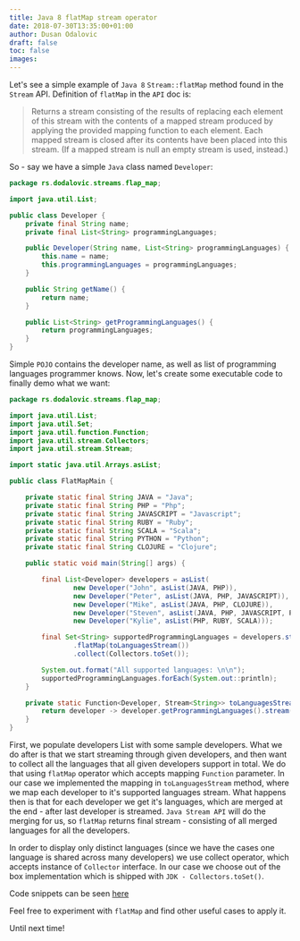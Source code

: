 ```yaml
---
title: Java 8 flatMap stream operator
date: 2018-07-30T13:35:00+01:00
author: Dusan Odalovic
draft: false
toc: false
images:
---
```


Let's see a simple example of `Java 8` `Stream::flatMap` method found in the `Stream` API. Definition of `flatMap` in the `API` doc is:

> Returns a stream consisting of the results of replacing each element of this stream with the contents of a mapped stream produced by 
>applying the provided mapping function to each element. Each mapped stream is closed after its contents have been placed into this 
>stream. (If a mapped stream is null an empty stream is used, instead.)

So - say we have a simple `Java` class named `Developer`:

```java
package rs.dodalovic.streams.flap_map;

import java.util.List;

public class Developer {
    private final String name;
    private final List<String> programmingLanguages;

    public Developer(String name, List<String> programmingLanguages) {
        this.name = name;
        this.programmingLanguages = programmingLanguages;
    }

    public String getName() {
        return name;
    }

    public List<String> getProgrammingLanguages() {
        return programmingLanguages;
    }
}
```

Simple `POJO` contains the developer name, as well as list of programming languages programmer knows. Now, let's create some 
executable code to finally demo what we want:

```java
package rs.dodalovic.streams.flap_map;

import java.util.List;
import java.util.Set;
import java.util.function.Function;
import java.util.stream.Collectors;
import java.util.stream.Stream;

import static java.util.Arrays.asList;

public class FlatMapMain {

    private static final String JAVA = "Java";
    private static final String PHP = "Php";
    private static final String JAVASCRIPT = "Javascript";
    private static final String RUBY = "Ruby";
    private static final String SCALA = "Scala";
    private static final String PYTHON = "Python";
    private static final String CLOJURE = "Clojure";

    public static void main(String[] args) {

        final List<Developer> developers = asList(
                new Developer("John", asList(JAVA, PHP)),
                new Developer("Peter", asList(JAVA, PHP, JAVASCRIPT)),
                new Developer("Mike", asList(JAVA, PHP, CLOJURE)),
                new Developer("Steven", asList(JAVA, PHP, JAVASCRIPT, PYTHON)),
                new Developer("Kylie", asList(PHP, RUBY, SCALA)));

        final Set<String> supportedProgrammingLanguages = developers.stream()
                .flatMap(toLanguagesStream())
                .collect(Collectors.toSet());

        System.out.format("All supported languages: \n\n");
        supportedProgrammingLanguages.forEach(System.out::println);
    }

    private static Function<Developer, Stream<String>> toLanguagesStream() {
        return developer -> developer.getProgrammingLanguages().stream();
    }
}
```

First, we populate developers List with some sample developers. What we do after is that we start streaming through given developers, 
and then want to collect all the languages that all given developers support in total. We do that using `flatMap` operator which accepts 
mapping `Function` parameter. In our case we implemented the mapping in `toLanguagesStream` method, where we map each developer to it's 
supported languages stream. What happens then is that for each developer we get it's languages, which are merged at the end - after 
last developer is streamed. `Java Stream API` will do the merging for us, so `flatMap` returns final stream - consisting of all merged 
languages for all the developers.

In order to display only distinct languages (since we have the cases one language is shared across many developers) we use collect 
operator, which accepts instance of `Collector` interface. In our case we choose out of the box implementation which is shipped with 
`JDK - Collectors.toSet()`.

Code snippets can be seen [here](https://gist.github.com/dodalovic/571f1730774ccae6d949)

Feel free to experiment with `flatMap` and find other useful cases to apply it.

Until next time!